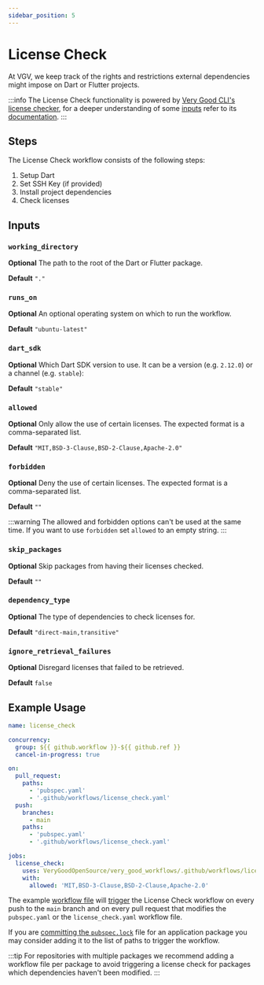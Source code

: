 ```yaml
---
sidebar_position: 5
---
```


# License Check

At VGV, we keep track of the rights and restrictions external dependencies might impose on Dart or Flutter projects.

:::info
The License Check functionality is powered by [Very Good CLI's license checker](https://cli.vgv.dev/docs/commands/check_licenses), for a deeper understanding of some [inputs](#inputs) refer to its [documentation](https://cli.vgv.dev/docs/commands/check_licenses).
:::

## Steps

The License Check workflow consists of the following steps:

1. Setup Dart
2. Set SSH Key (if provided)
3. Install project dependencies
4. Check licenses

## Inputs

### `working_directory`

**Optional** The path to the root of the Dart or Flutter package.

**Default** `"."`

### `runs_on`

**Optional** An optional operating system on which to run the workflow.

**Default** `"ubuntu-latest"`

### `dart_sdk`

**Optional** Which Dart SDK version to use. It can be a version (e.g. `2.12.0`) or a channel (e.g. `stable`):

**Default** `"stable"`

### `allowed`

**Optional** Only allow the use of certain licenses. The expected format is a comma-separated list.

**Default** `"MIT,BSD-3-Clause,BSD-2-Clause,Apache-2.0"`

### `forbidden`

**Optional** Deny the use of certain licenses. The expected format is a comma-separated list.

**Default** `""`

:::warning
The allowed and forbidden options can't be used at the same time. If you want to use `forbidden` set `allowed` to an empty string.
:::

### `skip_packages`

**Optional** Skip packages from having their licenses checked.

**Default** `""`

### `dependency_type`

**Optional** The type of dependencies to check licenses for.

**Default** `"direct-main,transitive"`

### `ignore_retrieval_failures`

**Optional** Disregard licenses that failed to be retrieved.

**Default** `false`

## Example Usage

```yaml
name: license_check

concurrency:
  group: ${{ github.workflow }}-${{ github.ref }}
  cancel-in-progress: true

on:
  pull_request:
    paths:
      - 'pubspec.yaml'
      - '.github/workflows/license_check.yaml'
  push:
    branches:
      - main
    paths:
      - 'pubspec.yaml'
      - '.github/workflows/license_check.yaml'

jobs:
  license_check:
    uses: VeryGoodOpenSource/very_good_workflows/.github/workflows/license_check.yml@v1
    with:
      allowed: 'MIT,BSD-3-Clause,BSD-2-Clause,Apache-2.0'
```

The example [workflow file](https://docs.github.com/en/actions/quickstart#creating-your-first-workflow) will [trigger](https://docs.github.com/en/actions/using-workflows/triggering-a-workflow) the License Check workflow on every push to the `main` branch and on every pull request that modifies the `pubspec.yaml` or the `license_check.yaml` workflow file. 

If you are [committing the `pubspec.lock`](https://dart.dev/guides/libraries/private-files#pubspec-lock) file for an application package you may consider adding it to the list of paths to trigger the workflow. 

:::tip
For repositories with multiple packages we recommend adding a workflow file per package to avoid triggering a license check for packages which dependencies haven't been modified.
:::